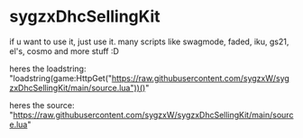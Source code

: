 # sygzxDhcSellingKit

if u want to use it, just use it.
many scripts like swagmode, faded, iku, gs21, el's, cosmo and more stuff :D

heres the loadstring: "loadstring(game:HttpGet("https://raw.githubusercontent.com/sygzxW/sygzxDhcSellingKit/main/source.lua"))()"

heres the source: "https://raw.githubusercontent.com/sygzxW/sygzxDhcSellingKit/main/source.lua"
